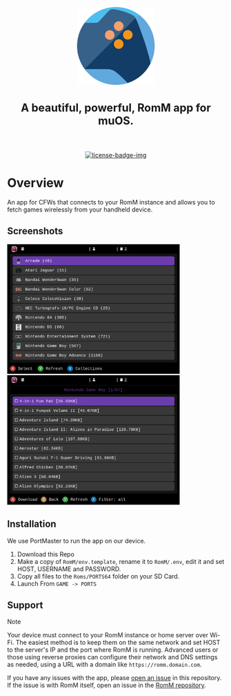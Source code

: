 <!-- trunk-ignore-all(markdownlint/MD033) -->
<!-- trunk-ignore(markdownlint/MD041) -->
<div align="center">

  <img src=".github/resources/isotipo.png" height="180px" width="auto" alt="romm-muos logo">
    <h3 style="font-size: 25px;">
    A beautiful, powerful, RomM app for muOS.
  </h3>

<br>

[![license-badge-img]][license-badge]

<!-- [![wiki-badge-img]][wiki] -->

  </div>
</div>

# Overview

An app for CFWs that connects to your RomM instance and allows you to fetch games wirelessly from your handheld device.

## Screenshots

<div>
  <img src=".github/resources/platforms.png" height="300px" width="auto" alt="muos app platforms list">
  <img src=".github/resources/gamelist.png" height="300px" width="auto" alt="muos app game list">
</div>

## Installation

We use PortMaster to run the app on our device.

1. Download this Repo
2. Make a copy of `RomM/env.template`, rename it to `RomM/.env`, edit it and set HOST, USERNAME and PASSWORD.
3. Copy all files to the `Roms/PORTS64` folder on your SD Card.
4. Launch From `GAME -> PORTS`

## Support

> [!NOTE]
> Your device must connect to your RomM instance or home server over Wi-Fi. The easiest method is to keep them on the same network and set HOST to the server's IP and the port where RomM is running. Advanced users or those using reverse proxies can configure their network and DNS settings as needed, using a URL with a domain like `https://romm.domain.com`.

If you have any issues with the app, please [open an issue](https://github.com/Dark98/RomM-Spruce/issues/new) in this repository. If the issue is with RomM itself, open an issue in the [RomM repository](https://github.com/rommapp/romm/issues/new/choose).

<!-- Badges -->

[license-badge-img]: https://img.shields.io/github/license/rommapp/muos-app?style=for-the-badge&color=a32d2a
[license-badge]: LICENSE
